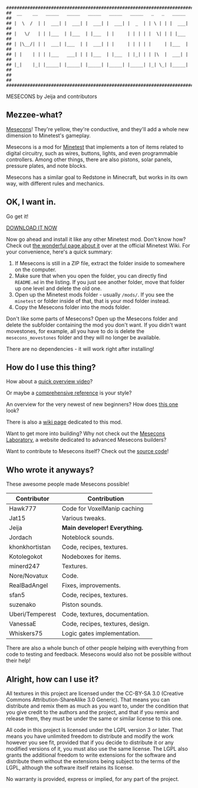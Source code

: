     ########################################################################
    ##  __    __   _____   _____   _____   _____   _____   _   _   _____  ##
    ## |  \  /  | |  ___| |  ___| |  ___| |  ___| |  _  | | \ | | |  ___| ##
    ## |   \/   | | |___  | |___  | |___  | |     | | | | |  \| | | |___  ##
    ## | |\__/| | |  ___| |___  | |  ___| | |     | | | | |     | |___  | ##
    ## | |    | | | |___   ___| | | |___  | |___  | |_| | | |\  |  ___| | ##
    ## |_|    |_| |_____| |_____| |_____| |_____| |_____| |_| \_| |_____| ##
    ##                                                                    ##
    ########################################################################

MESECONS by Jeija and contributors

Mezzee-what?
------------
[Mesecons](http://mesecons.net/)! They're yellow, they're conductive, and they'll add a whole new dimension to Minetest's gameplay.

Mesecons is a mod for [Minetest](http://minetest.net/) that implements a ton of items related to digital circuitry, such as wires, buttons, lights, and even programmable controllers. Among other things, there are also pistons, solar panels, pressure plates, and note blocks.

Mesecons has a similar goal to Redstone in Minecraft, but works in its own way, with different rules and mechanics.

OK, I want in.
--------------
Go get it!

[DOWNLOAD IT NOW](https://github.com/minetest-mods/mesecons/archive/master.zip)

Now go ahead and install it like any other Minetest mod. Don't know how? Check out [the wonderful page about it](https://wiki.minetest.net/Mods) over at the official Minetest Wiki. For your convenience, here's a quick summary:

1. If Mesecons is still in a ZIP file, extract the folder inside to somewhere on the computer.
2. Make sure that when you open the folder, you can directly find `README.md` in the listing. If you just see another folder, move that folder up one level and delete the old one.
3. Open up the Minetest mods folder - usually `/mods/`. If you see the `minetest` or folder inside of that, that is your mod folder instead.
4. Copy the Mesecons folder into the mods folder.

Don't like some parts of Mesecons? Open up the Mesecons folder and delete the subfolder containing the mod you don't want. If you didn't want movestones, for example, all you have to do is delete the `mesecons_movestones` folder and they will no longer be available.

There are no dependencies - it will work right after installing!

How do I use this thing?
------------------------
How about a [quick overview video](https://www.youtube.com/watch?v=6kmeQj6iW5k)?

Or maybe a [comprehensive reference](http://mesecons.net/items.html) is your style?

An overview for the very newest of new beginners? How does [this one](http://uberi.mesecons.net/projects/MeseconsBasics/index.html) look?

There is also a [wiki page](https://wiki.minetest.net/Mods/Mesecons) dedicated to this mod.

Want to get more into building? Why not check out the [Mesecons Laboratory](http://uberi.mesecons.net/), a website dedicated to advanced Mesecons builders?

Want to contribute to Mesecons itself? Check out the [source code](https://github.com/minetest-mods/mesecons)!

Who wrote it anyways?
---------------------
These awesome people made Mesecons possible!

| Contributor     | Contribution                     |
| --------------- | -------------------------------- |
| Hawk777         | Code for VoxelManip caching      |
| Jat15           | Various tweaks.                  |
| Jeija           | **Main developer! Everything.**  |
| Jordach         | Noteblock sounds.                |
| khonkhortistan  | Code, recipes, textures.         |
| Kotolegokot     | Nodeboxes for items.             |
| minerd247       | Textures.                        |
| Nore/Novatux    | Code.                            |
| RealBadAngel    | Fixes, improvements.             |
| sfan5           | Code, recipes, textures.         |
| suzenako        | Piston sounds.                   |
| Uberi/Temperest | Code, textures, documentation.   |
| VanessaE        | Code, recipes, textures, design. |
| Whiskers75      | Logic gates implementation.      |

There are also a whole bunch of other people helping with everything from code to testing and feedback. Mesecons would also not be possible without their help!

Alright, how can I use it?
--------------------------
All textures in this project are licensed under the CC-BY-SA 3.0 (Creative Commons Attribution-ShareAlike 3.0 Generic). That means you can distribute and remix them as much as you want to, under the condition that you give credit to the authors and the project, and that if you remix and release them, they must be under the same or similar license to this one.

All code in this project is licensed under the LGPL version 3 or later. That means you have unlimited freedom to distribute and modify the work however you see fit, provided that if you decide to distribute it or any modified versions of it, you must also use the same license. The LGPL also grants the additional freedom to write extensions for the software and distribute them without the extensions being subject to the terms of the LGPL, although the software itself retains its license.

No warranty is provided, express or implied, for any part of the project.

